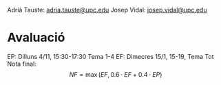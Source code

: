 Adrià Tauste: adria.tauste@upc.edu
Josep Vidal: josep.vidal@upc.edu
# Avaluació
EP: Dilluns 4/11, 15:30-17:30 Tema 1-4
EF: Dimecres 15/1, 15-19, Tema Tot
Nota final: $$NF=\max(EF,0.6·EF+0.4·EP)$$
